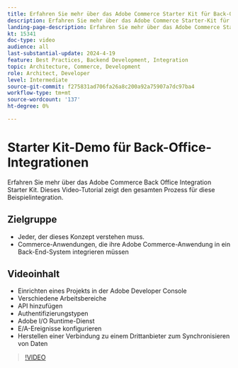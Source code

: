 ```yaml
---
title: Erfahren Sie mehr über das Adobe Commerce Starter Kit für Back-Office-Integrationen
description: Erfahren Sie mehr über das Adobe Commerce Starter-Kit für Back-Office-Integrationen. Diese Videodemonstration zeigt, wie leistungsfähig und einfach eine Verbindung zu Back-Office-Integrationen mithilfe dieses Ansatzes ist.
landing-page-description: Erfahren Sie mehr über das Adobe Commerce Starter Kit für Back-Office-Integrationen
kt: 15341
doc-type: video
audience: all
last-substantial-update: 2024-4-19
feature: Best Practices, Backend Development, Integration
topic: Architecture, Commerce, Development
role: Architect, Developer
level: Intermediate
source-git-commit: f275831ad706fa26a8c200a92a75907a7dc97ba4
workflow-type: tm+mt
source-wordcount: '137'
ht-degree: 0%

---
```



# Starter Kit-Demo für Back-Office-Integrationen

Erfahren Sie mehr über das Adobe Commerce Back Office Integration Starter Kit. Dieses Video-Tutorial zeigt den gesamten Prozess für diese Beispielintegration.

## Zielgruppe

* Jeder, der dieses Konzept verstehen muss.
* Commerce-Anwendungen, die ihre Adobe Commerce-Anwendung in ein Back-End-System integrieren müssen

## Videoinhalt

* Einrichten eines Projekts in der Adobe Developer Console
* Verschiedene Arbeitsbereiche
* API hinzufügen
* Authentifizierungstypen
* Adobe I/O Runtime-Dienst
* E/A-Ereignisse konfigurieren
* Herstellen einer Verbindung zu einem Drittanbieter zum Synchronisieren von Daten

>[!VIDEO](https://video.tv.adobe.com/v/3428629?learn=on)